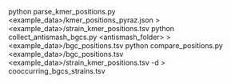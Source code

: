 python parse_kmer_positions.py <example_data>/kmer_positions_pyraz.json > <example_data>/strain_kmer_positions.tsv
python collect_antismash_bgcs.py <antismash_folder> > <example_data>/bgc_positions.tsv
python compare_positions.py <example_data>/bgc_positions.tsv <example_data>/strain_kmer_positions.tsv -d <margin> > cooccurring_bgcs_strains.tsv

